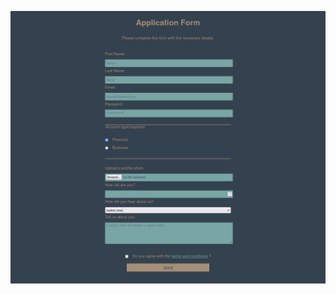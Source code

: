 ![Colored Crayons](https://github.com/achf16/Learning-Responsive-Web-Design/blob/main/04_Application_From/media/preview_application_form.png?raw=true)
